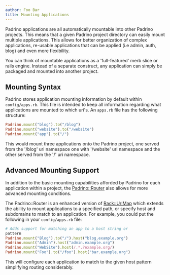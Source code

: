 ```yaml
---
author: Foo Bar
title: Mounting Applications
---
```


Padrino applications are all automatically mountable into other Padrino projects. This means that a given Padrino
project directory can easily mount multiple applications. This allows for better organization of complex applications,
re-usable applications that can be applied (i.e admin, auth, blog) and even more flexibility.


You can think of mountable applications as a 'full-featured' merb slice or rails engine. Instead of a separate
construct, any application can simply be packaged and mounted into another project.


## Mounting Syntax

Padrino stores application mounting information by default within `config/apps.rb`. This file is intended to keep all
information regarding what applications are mounted to which uri's. An `apps.rb` file has the following structure:


```ruby
Padrino.mount("blog").to("/blog")
Padrino.mount("website").to("/website")
Padrino.mount("app").to("/")
```


This would mount three applications onto the Padrino project, one served from the '/blog' uri namespace one with
'/website' uri namespace and the other served from the '/' uri namespace.


## Advanced Mounting Support

In addition to the basic mounting capabilities afforded by Padrino for each application within a project, the
[Padrino::Router](http://github.com/padrino/padrino-framework/blob/master/padrino-core/lib/padrino-core/router.rb)
also allows for more advanced mounting conditions.


The Padrino::Router is an enhanced version of
[Rack::UrlMap](http://github.com/rack/rack/blob/master/lib/rack/urlmap.rb) which extends the ability to mount
applications to a specified path, or specify host and subdomains to match to an application. For example, you could put
the following in your `config/apps.rb` file:


```ruby
# Adds support for matching an app to a host string or
pattern
Padrino.mount("Blog").to("/").host("blog.example.org")
Padrino.mount("Admin").host("admin.example.org")
Padrino.mount("WebSite").host(/.*.?example.org/)
Padrino.mount("Foo").to("/foo").host("bar.example.org")
```

This will configure each application to match to the given host pattern simplifying routing considerably.

